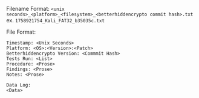 Filename Format: `<unix seconds>_<platform>_<filesystem>_<betterhiddencrypto commit hash>.txt`  
ex. `1758921754_Kali_FAT32_b35035c.txt`

File Format:
```
Timestamp: <Unix Seconds>
Platform: <OS>:<Version>:<Patch>
Betterhiddencrypto Version: <Commmit Hash>
Tests Run: <List>
Procedure: <Prose>
Findings: <Prose>
Notes: <Prose>

Data Log:
<Data>
```